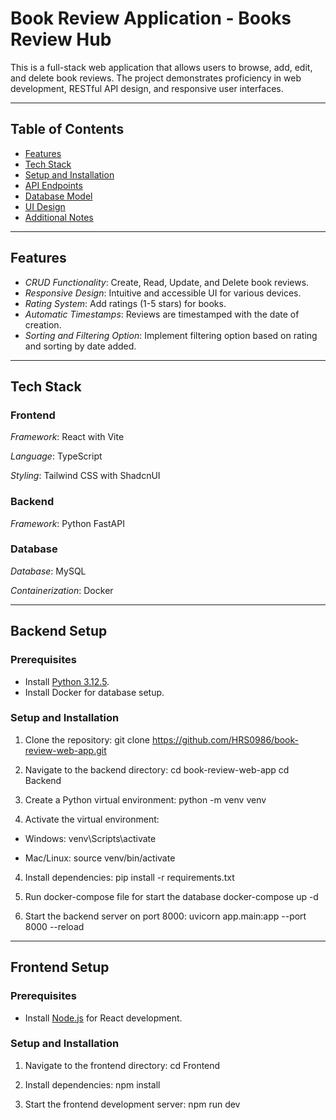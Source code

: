 # Book Review Application - Books Review Hub

This is a full-stack web application that allows users to browse, add, edit, and delete book reviews. The project demonstrates proficiency in web development, RESTful API design, and responsive user interfaces.

---

## Table of Contents

- [Features](#features)
- [Tech Stack](#tech-stack)
- [Setup and Installation](#setup-and-installation)
- [API Endpoints](#api-endpoints)
- [Database Model](#database-model)
- [UI Design](#ui-design)
- [Additional Notes](#additional-notes)

---

## Features

- *CRUD Functionality*: Create, Read, Update, and Delete book reviews.
- *Responsive Design*: Intuitive and accessible UI for various devices.
- *Rating System*: Add ratings (1-5 stars) for books.
- *Automatic Timestamps*: Reviews are timestamped with the date of creation.
- *Sorting and Filtering Option*: Implement filtering option based on rating and sorting by date added.
---

## Tech Stack

### Frontend
*Framework*: React with Vite

*Language*: TypeScript

*Styling*: Tailwind CSS with ShadcnUI

### Backend
*Framework*: Python FastAPI


### Database
*Database*: MySQL

*Containerization*: Docker

---

## Backend Setup

### Prerequisites
-   Install [Python 3.12.5](https://www.python.org/downloads/).
-   Install Docker for database setup.

### Setup and Installation
1. Clone the repository:
   	git clone https://github.com/HRS0986/book-review-web-app.git

2. Navigate to the backend directory:
	cd book-review-web-app
    cd Backend

2. Create a Python virtual environment:
python -m venv venv

3. Activate the virtual environment:
-   Windows:
venv\Scripts\activate

- Mac/Linux:
source venv/bin/activate

4. Install dependencies:
pip install -r requirements.txt

5. Run docker-compose file for start the database
docker-compose up -d

6. Start the backend server on port 8000:
uvicorn app.main:app --port 8000 --reload

---

## Frontend Setup

### Prerequisites
-   Install [Node.js](https://nodejs.org/) for React development.


### Setup and Installation
1. Navigate to the frontend directory:
cd Frontend

2. Install dependencies:
npm install

3. Start the frontend development server:
npm run dev